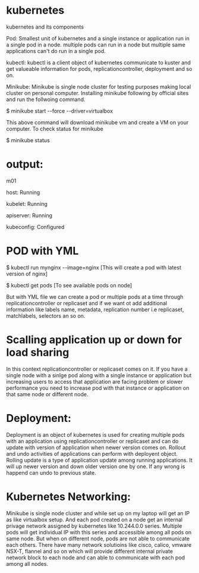 # kubernetes
kubernetes and its components

Pod: Smallest unit of kubernetes and a single instance or application run in a single pod in a node. multiple pods can run in a node but multiple same applications can't do run in a single pod. 

kubectl: kubectl is a client object of kubernetes communicate to kuster and get valueable information for pods, replicationcontroller, deployment and so on. 

Minikube: Minikube is single node cluster for testing purposes making local cluster on personal computer. Installing minikube following by official sites and run the follwoing command.

$ minikube start --force --driver=virtualbox 

This above command will download minikube vm and create a VM on your computer. To check status for minikube

$ minikube status 

# output: 

m01

host: Running

kubelet: Running

apiserver: Running

kubeconfig: Configured

# POD with YML

$ kubectl run mynginx --image=nginx [This will create a pod with latest version of nginx]

$ kubectl get pods [To see available pods on node]

But with YML file we can create a pod or multiple pods at a time through replicationcontroller or replicaset and if we want ot add additional information like labels name, metadata, replication number i.e replicaset, matchlabels, selectors an so on. 

# Scalling application up or down for load sharing

In this context replicationcontroller or replicaset comes on it. If you have a single node with a sinlge pod along with a single instance or application but increasing users to access that application are facing problem or slower performance you need to increase pod with that instance or application on that same node or different node.

# Deployment: 

Deployment is an object of kubernetes is used for creating multiple pods with an application using replicationcontroller or replicaset and can do update with version of application when newer version comes on. Rollout and undo activities of applications can perform with deployent object. Rolling update is a type of application update among running applications. It will up newer version and down older version one by one. If any wrong is happend can undo to previous state. 

# Kubernetes Networking:

Minikube is single node cluster and while set up on my laptop will get an IP as like virtualbox setup. And each pod created on a node get an internal privage network assigned by kubernetes like 10.244.0.0 series. Multiple pods will get individual IP with this series and accessible among all pods on same node. But when on different node, pods are not able to communicate each others. There have many network solutioins like cisco, calico, vmware NSX-T, flannel and so on which will provide different internal private network block to each node and can able to communicate with each pod among all nodes. 
